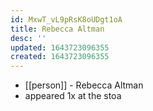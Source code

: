 ```yaml
---
id: MxwT_vL9pRsK8oUDgt1oA
title: Rebecca Altman
desc: ''
updated: 1643723096355
created: 1643723096355
---
```



- [[person]] - Rebecca Altman
- appeared 1x at the stoa
